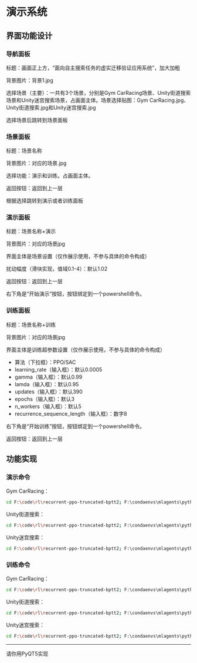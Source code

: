 # 演示系统

## 界面功能设计

### 导航面板

标题：画面正上方，“面向自主搜索任务的虚实迁移验证应用系统”，加大加粗

背景图片：背景1.jpg

选择场景（主要）：一共有3个场景，分别是Gym CarRacing场景、Unity街道搜索场景和Unity迷宫搜索场景，占画面主体。场景选择贴图：Gym CarRacing.jpg、Unity街道搜索.jpg和Unity迷宫搜索.jpg

选择场景后跳转到场景面板

### 场景面板

标题：场景名称

背景图片：对应的场景.jpg

选择功能：演示和训练。占画面主体。

返回按钮：返回到上一层

根据选择跳转到演示或者训练面板

### 演示面板

标题：场景名称+演示

背景图片：对应的场景jpg

界面主体是场景设置（仅作展示使用，不参与具体的命令构成）

扰动幅度（滑块实现，值域0.1-4）：默认1.02

返回按钮：返回到上一层

右下角是“开始演示”按钮，按钮绑定到一个powershell命令。

### 训练面板

标题：场景名称+训练

背景图片：对应的场景jpg

界面主体是训练超参数设置（仅作展示使用，不参与具体的命令构成）

* 算法（下拉框）：PPO/SAC
* learning_rate（输入框）：默认0.0005
* gamma（输入框）：默认0.99
* lamda（输入框）：默认0.95
* updates（输入框）：默认390
* epochs（输入框）：默认3
* n_workers（输入框）：默认5
* recurrence_sequence_length（输入框）：数字8

右下角是“开始训练”按钮，按钮绑定到一个powershell命令。

返回按钮：返回到上一层

## 功能实现

### 演示命令

Gym CarRacing：

```bash
cd F:\code\rl\recurrent-ppo-truncated-bptt2; F:\condaenvs\mlagents\python.exe deduce_gym.py
```

Unity街道搜索：

```bash
cd F:\code\rl\recurrent-ppo-truncated-bptt2; F:\condaenvs\mlagents\python.exe deduce.py
```

Unity迷宫搜索：

```bash
cd F:\code\rl\recurrent-ppo-truncated-bptt2; F:\condaenvs\mlagents\python.exe PyQT_1.py ugv/ugv_search_mg --name 20240713002100dddd --ckpt 150189 --run --port 17635
```

### 训练命令

Gym CarRacing：

```bash
cd F:\code\rl\recurrent-ppo-truncated-bptt2; F:\condaenvs\mlagents\python.exe train_gymcarracing.py
```

Unity街道搜索：

```bash
cd F:\code\rl\recurrent-ppo-truncated-bptt2; F:\condaenvs\mlagents\python.exe train_race.py
```

Unity迷宫搜索：

```bash
cd F:\code\rl\recurrent-ppo-truncated-bptt2; F:\condaenvs\mlagents\python.exe train_search.py
```

---

请你用PyQT5实现
